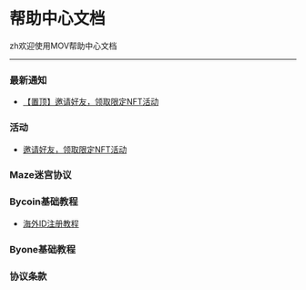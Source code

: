 # 帮助中心文档

zh欢迎使用MOV帮助中心文档

------

### 最新通知

- [【置顶】邀请好友，领取限定NFT活动](/activity/cryptosanguo-nft-airdrop.md)

### 活动

- [邀请好友，领取限定NFT活动](/activity/cryptosanguo-nft-airdrop.md)

### Maze迷宫协议


### Bycoin基础教程

- [海外ID注册教程](/bycoin/Overseas-ID-registration-tutorial.md)

### Byone基础教程


### 协议条款